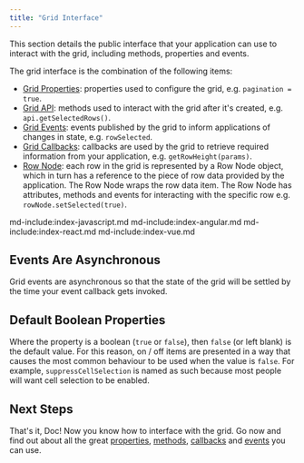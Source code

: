 ```yaml
---
title: "Grid Interface"
---
```


This section details the public interface that your application can use to interact with the grid, including methods, properties and events.

The grid interface is the combination of the following items:

- [Grid Properties](/grid-properties/): properties used to configure the grid, e.g. `pagination = true`.
- [Grid API](/grid-api/): methods used to interact with the grid after it's created, e.g. `api.getSelectedRows()`.
- [Grid Events](/grid-events/): events published by the grid to inform applications of changes in state, e.g. `rowSelected`.
- [Grid Callbacks](/grid-callbacks/): callbacks are used by the grid to retrieve required information from your application, e.g. `getRowHeight(params)`.
- [Row Node](/row-object/): each row in the grid is represented by a Row Node object, which in turn has a reference to the piece of row data provided by the application. The Row Node wraps the row data item. The Row Node has attributes, methods and events for interacting with the specific row e.g. `rowNode.setSelected(true)`.

md-include:index-javascript.md
md-include:index-angular.md
md-include:index-react.md
md-include:index-vue.md

## Events Are Asynchronous

Grid events are asynchronous so that the state of the grid will be settled by the time your event callback gets invoked.

## Default Boolean Properties

Where the property is a boolean (`true` or `false`), then `false` (or left blank) is the default value. For this reason, on / off items are presented in a way that causes the most common behaviour
to be used when the value is `false`. For example, `suppressCellSelection` is named as such because most people will want cell selection to be enabled.

## Next Steps

That's it, Doc! Now you know how to interface with the grid. Go now and find out about all the great [properties](/grid-properties/), [methods](/grid-api/), [callbacks](/grid-callbacks/) and [events](/grid-events/) you can use.
